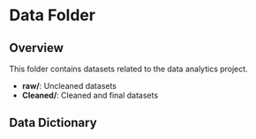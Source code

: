 # Data Folder

## Overview
This folder contains datasets related to the data analytics project.

- **raw/**: Uncleaned datasets
- **Cleaned/**: Cleaned and final datasets

## Data Dictionary

